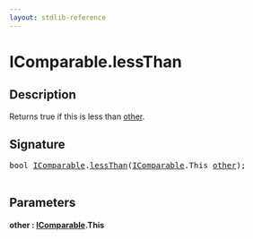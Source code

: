 ```yaml
---
layout: stdlib-reference
---
```


# IComparable\.lessThan

## Description

Returns true if <span class='code'>this</span> is less than <span class='code'><a href=".html#decl-other" class="code_param">other</a></span>.




## Signature 

<pre>
<span class="code_keyword">bool</span> <a href="../index.html" class="code_type">IComparable</a>.<a href=".html">lessThan</a>(<a href="../index.html" class="code_type">IComparable</a>.<span class="code_keyword">This</span> <a href=".html#decl-other" class="code_param">other</a>);

</pre>

## Parameters

####  <a id="decl-other"></a>other  : [IComparable](../index.html)\.This

